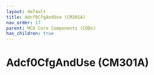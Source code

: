 ```yaml
---
layout: default
title: Adcf0CfgAndUse (CM301A)
nav_order: 17
parent: MCU Core Components (CDDs)
has_children: true
---
```

# Adcf0CfgAndUse (CM301A)

